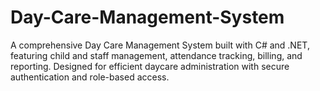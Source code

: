 # Day-Care-Management-System
A comprehensive Day Care Management System built with C# and .NET, featuring child and staff management, attendance tracking, billing, and reporting. Designed for efficient daycare administration with secure authentication and role-based access.
